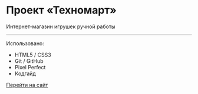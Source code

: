 # Проект «Техномарт»

Интернет-магазин игрушек ручной работы

---
Использовано:

* HTML5 / CSS3
* Git / GitHub
* Pixel Perfect
* Кодгайд

[Перейти на сайт](https://sokolovav2016.github.io/technomart/)
